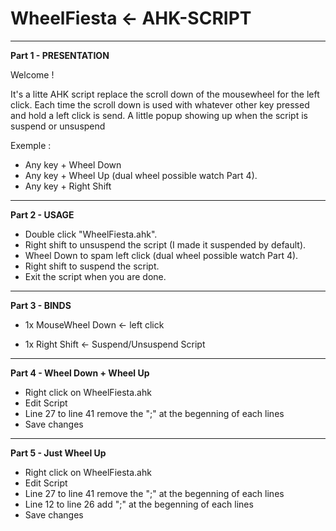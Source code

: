 # WheelFiesta <- AHK-SCRIPT 
------------------------------------------------------------------------------------------
**Part 1 - PRESENTATION**


Welcome ! 

It's a litte AHK script replace the scroll down of the mousewheel for the left click. Each time the scroll down is used with whatever other key pressed and hold a left click is send.
A little popup showing up when the script is suspend or unsuspend

Exemple : 
+ Any key + Wheel Down 
+ Any key + Wheel Up (dual wheel possible watch Part 4).
+ Any key + Right Shift

------------------------------------------------------------------------------------------
**Part 2 - USAGE**


+ Double click "WheelFiesta.ahk".
+ Right shift to unsuspend the script (I made it suspended by default).
+ Wheel Down to spam left click (dual wheel possible watch Part 4).
+ Right shift to suspend the script.
+ Exit the script when you are done.



------------------------------------------------------------------------------------------
**Part 3 - BINDS**


+ 1x MouseWheel Down <- left click 

+ 1x Right Shift     <- Suspend/Unsuspend Script

------------------------------------------------------------------------------------------
**Part 4 - Wheel Down + Wheel Up**


+ Right click on WheelFiesta.ahk
+ Edit Script
+ Line 27 to line 41 remove the ";" at the begenning of each lines
+ Save changes
------------------------------------------------------------------------------------------
**Part 5 - Just Wheel Up** 


+ Right click on WheelFiesta.ahk
+ Edit Script
+ Line 27 to line 41 remove the ";" at the begenning of each lines
+ Line 12 to line 26 add ";" at the begenning of each lines
+ Save changes
